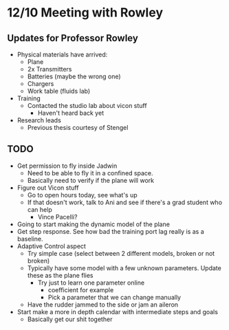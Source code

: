 # 12/10 Meeting with Rowley

## Updates for Professor Rowley
* Physical materials have arrived:
    - Plane
    - 2x Transmitters
    - Batteries (maybe the wrong one)
    - Chargers
    - Work table (fluids lab)
* Training
    - Contacted the studio lab about vicon stuff
        + Haven't heard back yet
* Research leads
    - Previous thesis courtesy of Stengel


## TODO
* Get permission to fly inside Jadwin
    - Need to be able to fly it in a confined space.
    - Basically need to verify if the plane will work
* Figure out Vicon stuff
    - Go to open hours today, see what's up
    - If that doesn't work, talk to Ani and see if there's a grad student who can help
        + Vince Pacelli?
* Going to start making the dynamic model of the plane
* Get step response. See how bad the training port lag really is as a baseline.
* Adaptive Control aspect
    - Try simple case (select between 2 different models, broken or not broken)
    - Typically have some model with a few unknown parameters. Update these as the plane flies
        + Try just to learn one parameter online
            * coefficient for example
            * Pick a parameter that we can change manually
    - Have the rudder jammed to the side or jam an aileron
* Start make a more in depth calendar with intermediate steps and goals
    - Basically get our shit together

